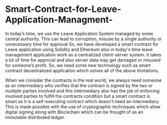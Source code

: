 # Smart-Contract-for-Leave-Application-Managment-
In today’s time, we use the Leave Application System managed by some central authority. This can lead to corruption, misuse by a single authority or unnecessary time for approval
So,
we have developed a smart contract for
Leave application using Solidity and Ethereum
also in today's time leave management application work as a
centralized client-server system. it takes a lot of time for approval and also server data may get damaged or misused for someone’s
profit. So, we need some new technology such as smart
contract decentralized application which solves all of the
above limitations.

When we consider the contracts in the real world, we
always need someone as an intermediary who verifies that
the contract is signed by the two or multiple parties involved
and this intermediary also has the job of enforcing involved
parties to fulfill the contracts condition but a smart contract
is smart as it is a self-executing contract which doesn’t
need an intermediary. This is made possible with the use of
cryptographic techniques which allow digital signing along
with Blockchain which can be thought of as an immutable
distributed ledger.
